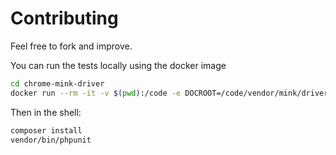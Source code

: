 Contributing
============

Feel free to fork and improve.

You can run the tests locally using the docker image

```bash
cd chrome-mink-driver
docker run --rm -it -v $(pwd):/code -e DOCROOT=/code/vendor/mink/driver-testsuite/web-fixtures registry.gitlab.com/dmore/docker-chrome-headless bash
```

Then in the shell:

```bash
composer install
vendor/bin/phpunit
```
